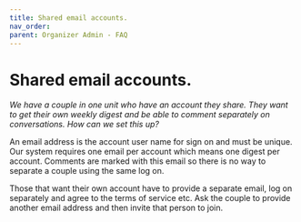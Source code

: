 ```yaml
---
title: Shared email accounts.
nav_order: 
parent: Organizer Admin - FAQ
---
```


# Shared email accounts.

*We have a couple in one unit who have an account they share.  They want to get their own weekly digest and be able to comment separately on conversations.  How can we set this up?*

An email address is the account user name for sign on and must be unique.  Our system requires one email per account which means one digest per account.  Comments are marked with this email so there is no way to separate a couple using the same log on.  

Those that want their own account have to provide a separate email, log on separately and agree to the terms of service etc.  Ask the couple to provide another email address and then invite that person to join.
